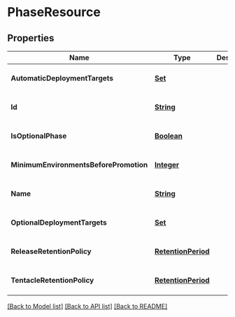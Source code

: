 # PhaseResource
## Properties

Name | Type | Description | Notes
------------ | ------------- | ------------- | -------------
**AutomaticDeploymentTargets** | [**Set**](string.md) |  | [optional] [default to null]
**Id** | [**String**](string.md) |  | [optional] [default to null]
**IsOptionalPhase** | [**Boolean**](boolean.md) |  | [optional] [default to null]
**MinimumEnvironmentsBeforePromotion** | [**Integer**](integer.md) |  | [optional] [default to null]
**Name** | [**String**](string.md) |  | [optional] [default to null]
**OptionalDeploymentTargets** | [**Set**](string.md) |  | [optional] [default to null]
**ReleaseRetentionPolicy** | [**RetentionPeriod**](RetentionPeriod.md) |  | [optional] [default to null]
**TentacleRetentionPolicy** | [**RetentionPeriod**](RetentionPeriod.md) |  | [optional] [default to null]

[[Back to Model list]](../README.md#documentation-for-models) [[Back to API list]](../README.md#documentation-for-api-endpoints) [[Back to README]](../README.md)

